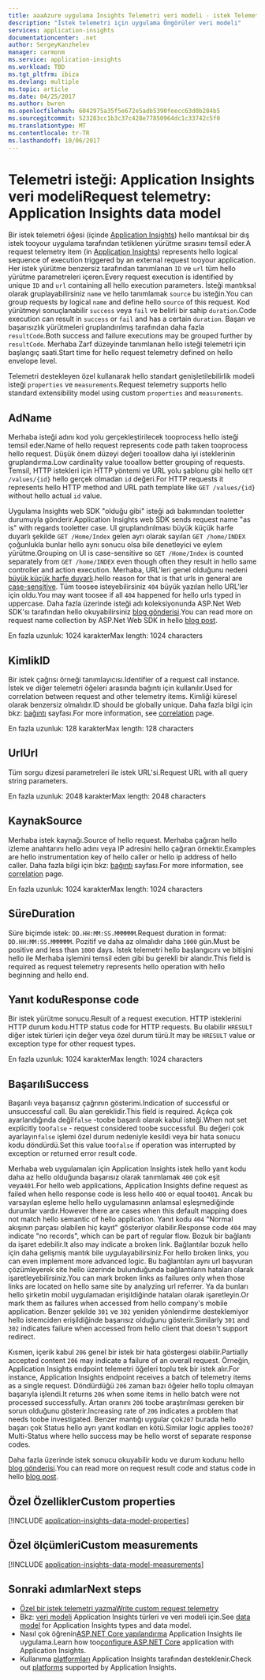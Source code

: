 ```yaml
---
title: aaaAzure uygulama Insights Telemetri veri modeli - istek Telemetri | Microsoft Docs
description: "İstek telemetri için uygulama Öngörüler veri modeli"
services: application-insights
documentationcenter: .net
author: SergeyKanzhelev
manager: carmonm
ms.service: application-insights
ms.workload: TBD
ms.tgt_pltfrm: ibiza
ms.devlang: multiple
ms.topic: article
ms.date: 04/25/2017
ms.author: bwren
ms.openlocfilehash: 6042975a35f5e672e5adb5390feecc63d0b284b5
ms.sourcegitcommit: 523283cc1b3c37c428e77850964dc1c33742c5f0
ms.translationtype: MT
ms.contentlocale: tr-TR
ms.lasthandoff: 10/06/2017
---
```

# <a name="request-telemetry-application-insights-data-model"></a><span data-ttu-id="d4d96-103">Telemetri isteği: Application Insights veri modeli</span><span class="sxs-lookup"><span data-stu-id="d4d96-103">Request telemetry: Application Insights data model</span></span>

<span data-ttu-id="d4d96-104">Bir istek telemetri öğesi (içinde [Application Insights](app-insights-overview.md)) hello mantıksal bir dış istek tooyour uygulama tarafından tetiklenen yürütme sırasını temsil eder.</span><span class="sxs-lookup"><span data-stu-id="d4d96-104">A request telemetry item (in [Application Insights](app-insights-overview.md)) represents hello logical sequence of execution triggered by an external request tooyour application.</span></span> <span data-ttu-id="d4d96-105">Her istek yürütme benzersiz tarafından tanımlanan `ID` ve `url` tüm hello yürütme parametreleri içeren.</span><span class="sxs-lookup"><span data-stu-id="d4d96-105">Every request execution is identified by unique `ID` and `url` containing all hello execution parameters.</span></span> <span data-ttu-id="d4d96-106">İsteği mantıksal olarak gruplayabilirsiniz `name` ve hello tanımlamak `source` bu isteğin.</span><span class="sxs-lookup"><span data-stu-id="d4d96-106">You can group requests by logical `name` and define hello `source` of this request.</span></span> <span data-ttu-id="d4d96-107">Kod yürütmeyi sonuçlanabilir `success` veya `fail` ve belirli bir sahip `duration`.</span><span class="sxs-lookup"><span data-stu-id="d4d96-107">Code execution can result in `success` or `fail` and has a certain `duration`.</span></span> <span data-ttu-id="d4d96-108">Başarı ve başarısızlık yürütmeleri gruplandırılmış tarafından daha fazla `resultCode`.</span><span class="sxs-lookup"><span data-stu-id="d4d96-108">Both success and failure executions may be grouped further by `resultCode`.</span></span> <span data-ttu-id="d4d96-109">Merhaba Zarf düzeyinde tanımlanan hello isteği telemetri için başlangıç saati.</span><span class="sxs-lookup"><span data-stu-id="d4d96-109">Start time for hello request telemetry defined on hello envelope level.</span></span>

<span data-ttu-id="d4d96-110">Telemetri destekleyen özel kullanarak hello standart genişletilebilirlik modeli isteği `properties` ve `measurements`.</span><span class="sxs-lookup"><span data-stu-id="d4d96-110">Request telemetry supports hello standard extensibility model using custom `properties` and `measurements`.</span></span>

## <a name="name"></a><span data-ttu-id="d4d96-111">Ad</span><span class="sxs-lookup"><span data-stu-id="d4d96-111">Name</span></span>

<span data-ttu-id="d4d96-112">Merhaba isteği adını kod yolu gerçekleştirilecek tooprocess hello isteği temsil eder.</span><span class="sxs-lookup"><span data-stu-id="d4d96-112">Name of hello request represents code path taken tooprocess hello request.</span></span> <span data-ttu-id="d4d96-113">Düşük önem düzeyi değeri tooallow daha iyi isteklerinin gruplandırma.</span><span class="sxs-lookup"><span data-stu-id="d4d96-113">Low cardinality value tooallow better grouping of requests.</span></span> <span data-ttu-id="d4d96-114">Temsil, HTTP istekleri için HTTP yöntemi ve URL yolu şablonu gibi hello `GET /values/{id}` hello gerçek olmadan `id` değeri.</span><span class="sxs-lookup"><span data-stu-id="d4d96-114">For HTTP requests it represents hello HTTP method and URL path template like `GET /values/{id}` without hello actual `id` value.</span></span>

<span data-ttu-id="d4d96-115">Uygulama Insights web SDK "olduğu gibi" isteği adı bakımından tooletter durumuyla gönderir.</span><span class="sxs-lookup"><span data-stu-id="d4d96-115">Application Insights web SDK sends request name "as is" with regards tooletter case.</span></span> <span data-ttu-id="d4d96-116">UI gruplandırılması büyük küçük harfe duyarlı şekilde `GET /Home/Index` gelen ayrı olarak sayılan `GET /home/INDEX` çoğunlukla bunlar hello aynı sonucu olsa bile denetleyici ve eylem yürütme.</span><span class="sxs-lookup"><span data-stu-id="d4d96-116">Grouping on UI is case-sensitive so `GET /Home/Index` is counted separately from `GET /home/INDEX` even though often they result in hello same controller and action execution.</span></span> <span data-ttu-id="d4d96-117">Merhaba, URL'leri genel olduğunu nedeni [büyük küçük harfe duyarlı](http://www.w3.org/TR/WD-html40-970708/htmlweb.html).</span><span class="sxs-lookup"><span data-stu-id="d4d96-117">hello reason for that is that urls in general are [case-sensitive](http://www.w3.org/TR/WD-html40-970708/htmlweb.html).</span></span> <span data-ttu-id="d4d96-118">Tüm toosee isteyebilirsiniz `404` büyük yazılan hello URL'ler için oldu.</span><span class="sxs-lookup"><span data-stu-id="d4d96-118">You may want toosee if all `404` happened for hello urls typed in uppercase.</span></span> <span data-ttu-id="d4d96-119">Daha fazla üzerinde isteği adı koleksiyonunda ASP.Net Web SDK'sı tarafından hello okuyabilirsiniz [blog gönderisi](http://apmtips.com/blog/2015/02/23/request-name-and-url/).</span><span class="sxs-lookup"><span data-stu-id="d4d96-119">You can read more on request name collection by ASP.Net Web SDK in hello [blog post](http://apmtips.com/blog/2015/02/23/request-name-and-url/).</span></span>

<span data-ttu-id="d4d96-120">En fazla uzunluk: 1024 karakter</span><span class="sxs-lookup"><span data-stu-id="d4d96-120">Max length: 1024 characters</span></span>

## <a name="id"></a><span data-ttu-id="d4d96-121">Kimlik</span><span class="sxs-lookup"><span data-stu-id="d4d96-121">ID</span></span>

<span data-ttu-id="d4d96-122">Bir istek çağrısı örneği tanımlayıcısı.</span><span class="sxs-lookup"><span data-stu-id="d4d96-122">Identifier of a request call instance.</span></span> <span data-ttu-id="d4d96-123">İstek ve diğer telemetri öğeleri arasında bağıntı için kullanılır.</span><span class="sxs-lookup"><span data-stu-id="d4d96-123">Used for correlation between request and other telemetry items.</span></span> <span data-ttu-id="d4d96-124">Kimliği küresel olarak benzersiz olmalıdır.</span><span class="sxs-lookup"><span data-stu-id="d4d96-124">ID should be globally unique.</span></span> <span data-ttu-id="d4d96-125">Daha fazla bilgi için bkz: [bağıntı](application-insights-correlation.md) sayfası.</span><span class="sxs-lookup"><span data-stu-id="d4d96-125">For more information, see [correlation](application-insights-correlation.md) page.</span></span>

<span data-ttu-id="d4d96-126">En fazla uzunluk: 128 karakter</span><span class="sxs-lookup"><span data-stu-id="d4d96-126">Max length: 128 characters</span></span>

## <a name="url"></a><span data-ttu-id="d4d96-127">Url</span><span class="sxs-lookup"><span data-stu-id="d4d96-127">Url</span></span>

<span data-ttu-id="d4d96-128">Tüm sorgu dizesi parametreleri ile istek URL'si.</span><span class="sxs-lookup"><span data-stu-id="d4d96-128">Request URL with all query string parameters.</span></span>

<span data-ttu-id="d4d96-129">En fazla uzunluk: 2048 karakter</span><span class="sxs-lookup"><span data-stu-id="d4d96-129">Max length: 2048 characters</span></span>

## <a name="source"></a><span data-ttu-id="d4d96-130">Kaynak</span><span class="sxs-lookup"><span data-stu-id="d4d96-130">Source</span></span>

<span data-ttu-id="d4d96-131">Merhaba istek kaynağı.</span><span class="sxs-lookup"><span data-stu-id="d4d96-131">Source of hello request.</span></span> <span data-ttu-id="d4d96-132">Merhaba çağıran hello izleme anahtarını hello adını veya IP adresini hello çağıran örnektir.</span><span class="sxs-lookup"><span data-stu-id="d4d96-132">Examples are hello instrumentation key of hello caller or hello ip address of hello caller.</span></span> <span data-ttu-id="d4d96-133">Daha fazla bilgi için bkz: [bağıntı](application-insights-correlation.md) sayfası.</span><span class="sxs-lookup"><span data-stu-id="d4d96-133">For more information, see [correlation](application-insights-correlation.md) page.</span></span>

<span data-ttu-id="d4d96-134">En fazla uzunluk: 1024 karakter</span><span class="sxs-lookup"><span data-stu-id="d4d96-134">Max length: 1024 characters</span></span>

## <a name="duration"></a><span data-ttu-id="d4d96-135">Süre</span><span class="sxs-lookup"><span data-stu-id="d4d96-135">Duration</span></span>

<span data-ttu-id="d4d96-136">Süre biçimde istek: `DD.HH:MM:SS.MMMMMM`.</span><span class="sxs-lookup"><span data-stu-id="d4d96-136">Request duration in format: `DD.HH:MM:SS.MMMMMM`.</span></span> <span data-ttu-id="d4d96-137">Pozitif ve daha az olmalıdır daha `1000` gün.</span><span class="sxs-lookup"><span data-stu-id="d4d96-137">Must be positive and less than `1000` days.</span></span> <span data-ttu-id="d4d96-138">İstek telemetri hello başlangıcını ve bitişini hello ile Merhaba işlemini temsil eden gibi bu gerekli bir alandır.</span><span class="sxs-lookup"><span data-stu-id="d4d96-138">This field is required as request telemetry represents hello operation with hello beginning and hello end.</span></span>

## <a name="response-code"></a><span data-ttu-id="d4d96-139">Yanıt kodu</span><span class="sxs-lookup"><span data-stu-id="d4d96-139">Response code</span></span>

<span data-ttu-id="d4d96-140">Bir istek yürütme sonucu.</span><span class="sxs-lookup"><span data-stu-id="d4d96-140">Result of a request execution.</span></span> <span data-ttu-id="d4d96-141">HTTP isteklerini HTTP durum kodu.</span><span class="sxs-lookup"><span data-stu-id="d4d96-141">HTTP status code for HTTP requests.</span></span> <span data-ttu-id="d4d96-142">Bu olabilir `HRESULT` diğer istek türleri için değer veya özel durum türü.</span><span class="sxs-lookup"><span data-stu-id="d4d96-142">It may be `HRESULT` value or exception type for other request types.</span></span>

<span data-ttu-id="d4d96-143">En fazla uzunluk: 1024 karakter</span><span class="sxs-lookup"><span data-stu-id="d4d96-143">Max length: 1024 characters</span></span>

## <a name="success"></a><span data-ttu-id="d4d96-144">Başarılı</span><span class="sxs-lookup"><span data-stu-id="d4d96-144">Success</span></span>

<span data-ttu-id="d4d96-145">Başarılı veya başarısız çağrının gösterimi.</span><span class="sxs-lookup"><span data-stu-id="d4d96-145">Indication of successful or unsuccessful call.</span></span> <span data-ttu-id="d4d96-146">Bu alan gereklidir.</span><span class="sxs-lookup"><span data-stu-id="d4d96-146">This field is required.</span></span> <span data-ttu-id="d4d96-147">Açıkça çok ayarlandığında değil`false` -toobe başarılı olarak kabul isteği.</span><span class="sxs-lookup"><span data-stu-id="d4d96-147">When not set explicitly too`false` - request considered toobe successful.</span></span> <span data-ttu-id="d4d96-148">Bu değeri çok ayarlayın`false` işlemi özel durum nedeniyle kesildi veya bir hata sonucu kodu döndürdü.</span><span class="sxs-lookup"><span data-stu-id="d4d96-148">Set this value too`false` if operation was interrupted by exception or returned error result code.</span></span>

<span data-ttu-id="d4d96-149">Merhaba web uygulamaları için Application Insights istek hello yanıt kodu daha az hello olduğunda başarısız olarak tanımlamak `400` çok eşit veya`401`.</span><span class="sxs-lookup"><span data-stu-id="d4d96-149">For hello web applications, Application Insights define request as failed when hello response code is less hello `400` or equal too`401`.</span></span> <span data-ttu-id="d4d96-150">Ancak bu varsayılan eşleme hello hello uygulamasının anlamsal eşleşmediğinde durumlar vardır.</span><span class="sxs-lookup"><span data-stu-id="d4d96-150">However there are cases when this default mapping does not match hello semantic of hello application.</span></span> <span data-ttu-id="d4d96-151">Yanıt kodu `404` "Normal akışının parçası olabilen hiç kayıt" gösteriyor olabilir.</span><span class="sxs-lookup"><span data-stu-id="d4d96-151">Response code `404` may indicate "no records", which can be part of regular flow.</span></span> <span data-ttu-id="d4d96-152">Bozuk bir bağlantı da işaret edebilir.</span><span class="sxs-lookup"><span data-stu-id="d4d96-152">It also may indicate a broken link.</span></span> <span data-ttu-id="d4d96-153">Bağlantılar bozuk hello için daha gelişmiş mantık bile uygulayabilirsiniz.</span><span class="sxs-lookup"><span data-stu-id="d4d96-153">For hello broken links, you can even implement more advanced logic.</span></span> <span data-ttu-id="d4d96-154">Bu bağlantıları aynı url başvuran çözümleyerek site hello üzerinde bulunduğunda bağlantıların hataları olarak işaretleyebilirsiniz.</span><span class="sxs-lookup"><span data-stu-id="d4d96-154">You can mark broken links as failures only when those links are located on hello same site by analyzing url referrer.</span></span> <span data-ttu-id="d4d96-155">Ya da bunları hello şirketin mobil uygulamadan erişildiğinde hataları olarak işaretleyin.</span><span class="sxs-lookup"><span data-stu-id="d4d96-155">Or mark them as failures when accessed from hello company's mobile application.</span></span> <span data-ttu-id="d4d96-156">Benzer şekilde `301` ve `302` yeniden yönlendirme desteklemiyor hello istemciden erişildiğinde başarısız olduğunu gösterir.</span><span class="sxs-lookup"><span data-stu-id="d4d96-156">Similarly `301` and `302` indicates failure when accessed from hello client that doesn't support redirect.</span></span>

<span data-ttu-id="d4d96-157">Kısmen, içerik kabul `206` genel bir istek bir hata göstergesi olabilir.</span><span class="sxs-lookup"><span data-stu-id="d4d96-157">Partially accepted content `206` may indicate a failure of an overall request.</span></span> <span data-ttu-id="d4d96-158">Örneğin, Application Insights endpoint telemetri öğeleri toplu tek bir istek alır.</span><span class="sxs-lookup"><span data-stu-id="d4d96-158">For instance, Application Insights endpoint receives a batch of telemetry items as a single request.</span></span> <span data-ttu-id="d4d96-159">Döndürdüğü `206` zaman bazı öğeler hello toplu olmayan başarıyla işlendi.</span><span class="sxs-lookup"><span data-stu-id="d4d96-159">It returns `206` when some items in hello batch were not processed successfully.</span></span> <span data-ttu-id="d4d96-160">Artan oranını `206` toobe araştırılması gereken bir sorun olduğunu gösterir.</span><span class="sxs-lookup"><span data-stu-id="d4d96-160">Increasing rate of `206` indicates a problem that needs toobe investigated.</span></span> <span data-ttu-id="d4d96-161">Benzer mantığı uygular çok`207` burada hello başarı çok Status hello ayrı yanıt kodları en kötü.</span><span class="sxs-lookup"><span data-stu-id="d4d96-161">Similar logic applies too`207` Multi-Status where hello success may be hello worst of separate response codes.</span></span>

<span data-ttu-id="d4d96-162">Daha fazla üzerinde istek sonucu okuyabilir kodu ve durum kodunu hello [blog gönderisi](http://apmtips.com/blog/2016/12/03/request-success-and-response-code/).</span><span class="sxs-lookup"><span data-stu-id="d4d96-162">You can read more on request result code and status code in hello [blog post](http://apmtips.com/blog/2016/12/03/request-success-and-response-code/).</span></span>

## <a name="custom-properties"></a><span data-ttu-id="d4d96-163">Özel Özellikler</span><span class="sxs-lookup"><span data-stu-id="d4d96-163">Custom properties</span></span>

[!INCLUDE [application-insights-data-model-properties](../../includes/application-insights-data-model-properties.md)]

## <a name="custom-measurements"></a><span data-ttu-id="d4d96-164">Özel ölçümleri</span><span class="sxs-lookup"><span data-stu-id="d4d96-164">Custom measurements</span></span>

[!INCLUDE [application-insights-data-model-measurements](../../includes/application-insights-data-model-measurements.md)]

## <a name="next-steps"></a><span data-ttu-id="d4d96-165">Sonraki adımlar</span><span class="sxs-lookup"><span data-stu-id="d4d96-165">Next steps</span></span>

- [<span data-ttu-id="d4d96-166">Özel bir istek telemetri yazma</span><span class="sxs-lookup"><span data-stu-id="d4d96-166">Write custom request telemetry</span></span>](app-insights-api-custom-events-metrics.md#trackrequest)
- <span data-ttu-id="d4d96-167">Bkz: [veri modeli](application-insights-data-model.md) Application Insights türleri ve veri modeli için.</span><span class="sxs-lookup"><span data-stu-id="d4d96-167">See [data model](application-insights-data-model.md) for Application Insights types and data model.</span></span>
- <span data-ttu-id="d4d96-168">Nasıl çok öğrenin[ASP.NET Core yapılandırma](app-insights-asp-net.md) Application Insights ile uygulama.</span><span class="sxs-lookup"><span data-stu-id="d4d96-168">Learn how too[configure ASP.NET Core](app-insights-asp-net.md) application with Application Insights.</span></span>
- <span data-ttu-id="d4d96-169">Kullanıma [platformları](app-insights-platforms.md) Application Insights tarafından desteklenir.</span><span class="sxs-lookup"><span data-stu-id="d4d96-169">Check out [platforms](app-insights-platforms.md) supported by Application Insights.</span></span>
